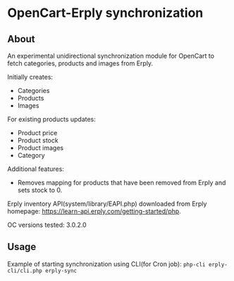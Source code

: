 # OpenCart-Erply synchronization

## About
An experimental unidirectional synchronization module for OpenCart to fetch categories, products and images from Erply.

Initially creates:
 * Categories
 * Products
 * Images

For existing products updates:
 * Product price
 * Product stock
 * Product images
 * Category

 Additional features:
 * Removes mapping for products that have been removed from Erply and sets stock to 0.
 
Erply inventory API(system/library/EAPI.php) downloaded from Erply homepage: https://learn-api.erply.com/getting-started/php.

OC versions tested: 3.0.2.0

## Usage

Example of starting synchronization using CLI(for Cron job):
`php-cli erply-cli/cli.php erply-sync`
